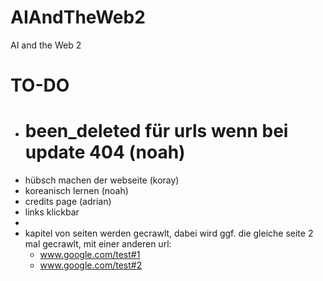 # AIAndTheWeb2
AI and the Web 2

# TO-DO
- # been_deleted für urls wenn bei update 404 (noah)
- hübsch machen der webseite (koray)
- koreanisch lernen (noah)
- credits page (adrian)
- links klickbar
- 
- kapitel von seiten werden gecrawlt, dabei wird ggf. die gleiche seite 2 mal gecrawlt, mit einer anderen url:
  - www.google.com/test#1
  - www.google.com/test#2
